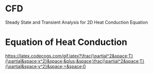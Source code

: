 # CFD
Steady State and Transient Analysis for 2D Heat Conduction Equation

# Equation of Heat Conduction
https://latex.codecogs.com/gif.latex?\frac{\partial^2&space;T}{\partial&space;x^2}&space;&plus;&space;\frac{\partial^2&space;T}{\partial&space;y^2}&space;=&space;0
